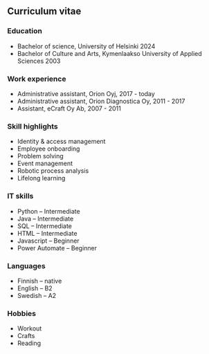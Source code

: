 ## Curriculum vitae

### Education

* Bachelor of science, University of Helsinki 2024
* Bachelor of Culture and Arts, Kymenlaakso University of Applied Sciences 2003

### Work experience

* Administrative assistant, Orion Oyj, 2017 - today
* Administrative assistant, Orion Diagnostica Oy, 2011 - 2017
* Assistant, eCraft Oy Ab, 2007 - 2011

### Skill highlights
* Identity & access management
* Employee onboarding
* Problem solving
* Event management
* Robotic process analysis
* Lifelong learning

### IT skills

* Python – Intermediate
* Java – Intermediate
* SQL – Intermediate
* HTML – Intermediate
* Javascript – Beginner
* Power Automate – Beginner

### Languages

* Finnish – native
* English – B2
* Swedish – A2

### Hobbies

* Workout
* Crafts
* Reading
